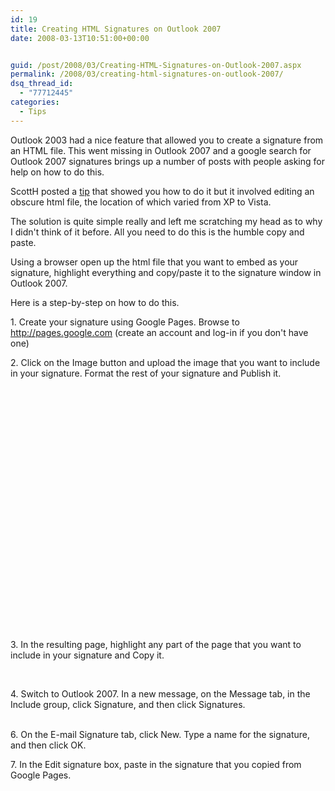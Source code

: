 ```yaml
---
id: 19
title: Creating HTML Signatures on Outlook 2007
date: 2008-03-13T10:51:00+00:00


guid: /post/2008/03/Creating-HTML-Signatures-on-Outlook-2007.aspx
permalink: /2008/03/creating-html-signatures-on-outlook-2007/
dsq_thread_id:
  - "77712445"
categories:
  - Tips
---
```

<p>
Outlook 2003 had a nice feature that allowed you to create a signature from an HTML file. This went missing in Outlook 2007 and a google search for Outlook 2007 signatures brings up a number of posts with people asking for help on how to do this. 
</p>
<p>
ScottH posted a <a href="http://www.hanselman.com/blog/EmailSignatureEtiquetteWithOutlook2007AppropriateFlair.aspx">tip</a> that showed you how to do it but it involved editing an obscure html file, the location of which varied from XP to Vista. 
</p>
<p>
The solution is quite simple really and left me scratching my head as to why I didn&#39;t think of it before. All you need to do this is the humble copy and paste. 
</p>
<p>
Using a browser open up the html file that you want to embed as your signature, highlight everything and copy/paste it to the signature window in Outlook 2007.
</p>
<p>
Here is a step-by-step on how to do this.
</p>
<p>
1. Create your signature using Google Pages. Browse to <img src="file:///C:/DOCUME%7E1/mfernand/LOCALS%7E1/Temp/moz-screenshot.jpg" alt="" /><a href="http://pages.google.com">http://pages.google.com</a> (create an account and log-in if you don&#39;t have one)
</p>
<p>
2. Click on the Image button and upload the image that you want to include in your signature. Format the rest of your signature and Publish it. 
</p>
<p>
&nbsp;<img src="http://www.merill.net/wp-content/uploads/files/GooglePagesSignature.png" alt="" align="left" />
</p>
<p>
&nbsp;
</p>
<p>
&nbsp;
</p>
<p>
&nbsp;
</p>
<p>
&nbsp;
</p>
<p>
&nbsp;
</p>
<p>
&nbsp;
</p>
<p>
&nbsp;
</p>
<p>
&nbsp; 
</p>
<p>
&nbsp; 
</p>
<p>
&nbsp;
</p>
<p>
&nbsp;
</p>
<p>
&nbsp;
</p>
<p>
3. In the resulting page, highlight any part of the page that you want to include in your signature and Copy it.
</p>
<p>
&nbsp; <img src="http://www.merill.net/wp-content/uploads/files/GoogleCopySignature.png" alt="" />
</p>
<p>
4. Switch to Outlook 2007. In a new message, on the Message tab, in the Include group, click Signature, and then click Signatures.
</p>
<p>
<br />
<img src="http://www.merill.net/wp-content/uploads/files/Outlook2007SignatureStep2.gif" alt="" /><br />
6. On the E-mail Signature tab, click New. Type a name for the signature, and then click OK. 
</p>
<p>
7. In the Edit signature box, paste in the signature that you copied from Google Pages. &nbsp;
</p>
<img src="http://www.merill.net/wp-content/uploads/files/Outlook2007SignatureStep3.gif" alt="" /><br />
